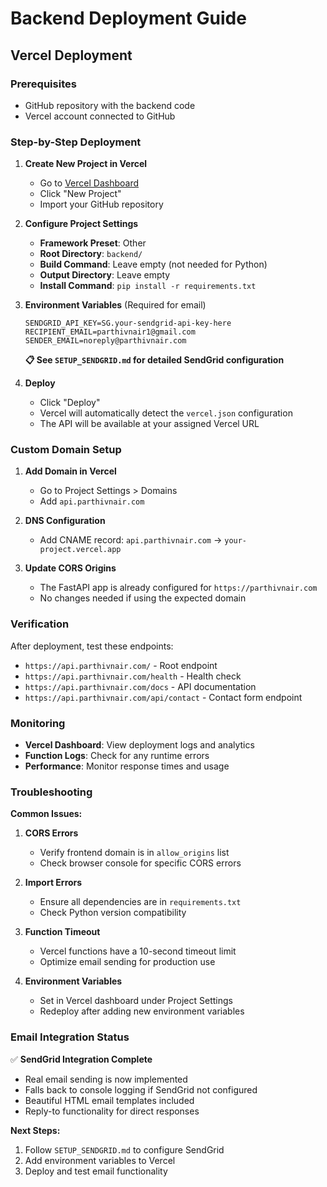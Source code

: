 # Backend Deployment Guide

## Vercel Deployment

### Prerequisites

- GitHub repository with the backend code
- Vercel account connected to GitHub

### Step-by-Step Deployment

1. **Create New Project in Vercel**

   - Go to [Vercel Dashboard](https://vercel.com/dashboard)
   - Click "New Project"
   - Import your GitHub repository

2. **Configure Project Settings**

   - **Framework Preset**: Other
   - **Root Directory**: `backend/`
   - **Build Command**: Leave empty (not needed for Python)
   - **Output Directory**: Leave empty
   - **Install Command**: `pip install -r requirements.txt`

3. **Environment Variables** (Required for email)

   ```
   SENDGRID_API_KEY=SG.your-sendgrid-api-key-here
   RECIPIENT_EMAIL=parthivnair1@gmail.com
   SENDER_EMAIL=noreply@parthivnair.com
   ```

   **📋 See `SETUP_SENDGRID.md` for detailed SendGrid configuration**

4. **Deploy**
   - Click "Deploy"
   - Vercel will automatically detect the `vercel.json` configuration
   - The API will be available at your assigned Vercel URL

### Custom Domain Setup

1. **Add Domain in Vercel**

   - Go to Project Settings > Domains
   - Add `api.parthivnair.com`

2. **DNS Configuration**

   - Add CNAME record: `api.parthivnair.com` → `your-project.vercel.app`

3. **Update CORS Origins**
   - The FastAPI app is already configured for `https://parthivnair.com`
   - No changes needed if using the expected domain

### Verification

After deployment, test these endpoints:

- `https://api.parthivnair.com/` - Root endpoint
- `https://api.parthivnair.com/health` - Health check
- `https://api.parthivnair.com/docs` - API documentation
- `https://api.parthivnair.com/api/contact` - Contact form endpoint

### Monitoring

- **Vercel Dashboard**: View deployment logs and analytics
- **Function Logs**: Check for any runtime errors
- **Performance**: Monitor response times and usage

### Troubleshooting

**Common Issues:**

1. **CORS Errors**

   - Verify frontend domain is in `allow_origins` list
   - Check browser console for specific CORS errors

2. **Import Errors**

   - Ensure all dependencies are in `requirements.txt`
   - Check Python version compatibility

3. **Function Timeout**

   - Vercel functions have a 10-second timeout limit
   - Optimize email sending for production use

4. **Environment Variables**
   - Set in Vercel dashboard under Project Settings
   - Redeploy after adding new environment variables

### Email Integration Status

✅ **SendGrid Integration Complete**

- Real email sending is now implemented
- Falls back to console logging if SendGrid not configured
- Beautiful HTML email templates included
- Reply-to functionality for direct responses

**Next Steps:**

1. Follow `SETUP_SENDGRID.md` to configure SendGrid
2. Add environment variables to Vercel
3. Deploy and test email functionality
